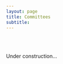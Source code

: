 ```yaml
---
layout: page
title: Committees
subtitle: 
---
```


<div class="col-lg-4 col-lg-offset-4 col-md-4 col-md-offset-4">
    <i class="fas fa-exclamation-triangle fa-9x"></i>
    <br><br>
    <p>Under construction... </p>
</div>
